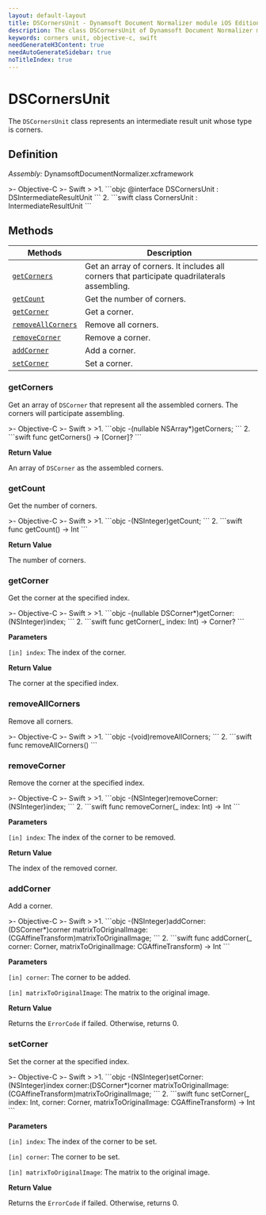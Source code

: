 ```yaml
---
layout: default-layout
title: DSCornersUnit - Dynamsoft Document Normalizer module iOS Edition API Reference
description: The class DSCornersUnit of Dynamsoft Document Normalizer module represents an intermediate result unit whose type is corners.
keywords: corners unit, objective-c, swift
needGenerateH3Content: true
needAutoGenerateSidebar: true
noTitleIndex: true
---
```


# DSCornersUnit

The `DSCornersUnit` class represents an intermediate result unit whose type is corners.

## Definition

*Assembly:* DynamsoftDocumentNormalizer.xcframework

<div class="sample-code-prefix"></div>
>- Objective-C
>- Swift
>
>1. 
```objc
@interface DSCornersUnit : DSIntermediateResultUnit
```
2. 
```swift
class CornersUnit : IntermediateResultUnit
```

## Methods

| Methods | Description |
| ---------- | ----------- |
| [`getCorners`](#getcorners) | Get an array of corners. It includes all corners that participate quadrilaterals assembling. |
| [`getCount`](#getcount) | Get the number of corners. |
| [`getCorner`](#getcorner) | Get a corner. |
| [`removeAllCorners`](#removeallcorners) | Remove all corners. |
| [`removeCorner`](#removecorner) | Remove a corner. |
| [`addCorner`](#addcorner) | Add a corner. |
| [`setCorner`](#setcorner) | Set a corner. |

### getCorners

Get an array of `DSCorner` that represent all the assembled corners. The corners will participate assembling.

<div class="sample-code-prefix"></div>
>- Objective-C
>- Swift
>
>1. 
```objc
-(nullable NSArray<DSCorner*>*)getCorners;
```
2. 
```swift
func getCorners() -> [Corner]?
```

**Return Value**

An array of `DSCorner` as the assembled corners.

### getCount

Get the number of corners.

<div class="sample-code-prefix"></div>
>- Objective-C
>- Swift
>
>1. 
```objc
-(NSInteger)getCount;
```
2. 
```swift
func getCount() -> Int
```

**Return Value**

The number of corners.

### getCorner

Get the corner at the specified index.

<div class="sample-code-prefix"></div>
>- Objective-C
>- Swift
>
>1. 
```objc
-(nullable DSCorner*)getCorner:(NSInteger)index;
```
2. 
```swift
func getCorner(_ index: Int) -> Corner?
```

**Parameters**

`[in] index`: The index of the corner.

**Return Value**

The corner at the specified index.

### removeAllCorners

Remove all corners.

<div class="sample-code-prefix"></div>
>- Objective-C
>- Swift
>
>1. 
```objc
-(void)removeAllCorners;
```
2. 
```swift
func removeAllCorners()
```

### removeCorner

Remove the corner at the specified index.

<div class="sample-code-prefix"></div>
>- Objective-C
>- Swift
>
>1. 
```objc
-(NSInteger)removeCorner:(NSInteger)index;
```
2. 
```swift
func removeCorner(_ index: Int) -> Int
```

**Parameters**

`[in] index`: The index of the corner to be removed.

**Return Value**

The index of the removed corner.

### addCorner

Add a corner.

<div class="sample-code-prefix"></div>
>- Objective-C
>- Swift
>
>1. 
```objc
-(NSInteger)addCorner:(DSCorner*)corner
matrixToOriginalImage:(CGAffineTransform)matrixToOriginalImage;
```
2. 
```swift
func addCorner(_ corner: Corner, matrixToOriginalImage: CGAffineTransform) -> Int
```

**Parameters**

`[in] corner`: The corner to be added.

`[in] matrixToOriginalImage`: The matrix to the original image.

**Return Value**

Returns the `ErrorCode` if failed. Otherwise, returns 0.

### setCorner

Set the corner at the specified index.

<div class="sample-code-prefix"></div>
>- Objective-C
>- Swift
>
>1. 
```objc
-(NSInteger)setCorner:(NSInteger)index
               corner:(DSCorner*)corner
matrixToOriginalImage:(CGAffineTransform)matrixToOriginalImage;
```
2. 
```swift
func setCorner(_ index: Int, corner: Corner, matrixToOriginalImage: CGAffineTransform) -> Int
```

**Parameters**

`[in] index`: The index of the corner to be set.

`[in] corner`: The corner to be set.

`[in] matrixToOriginalImage`: The matrix to the original image.

**Return Value**

Returns the `ErrorCode` if failed. Otherwise, returns 0.
